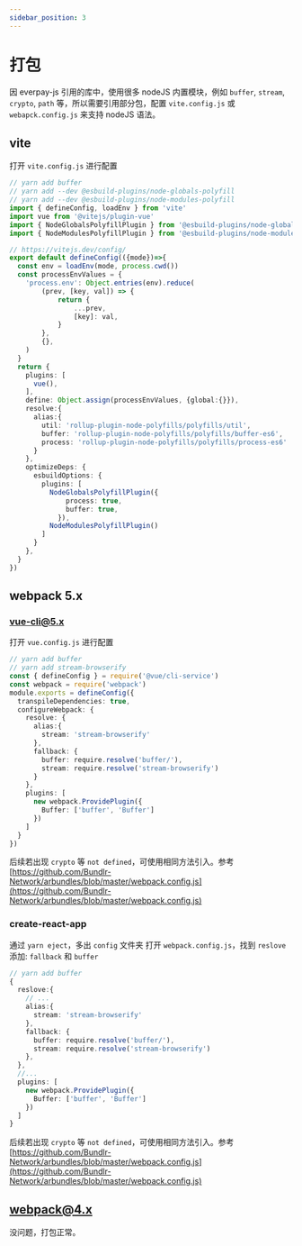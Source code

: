 ```yaml
---
sidebar_position: 3
---
```


# 打包

因 everpay-js 引用的库中，使用很多 nodeJS 内置模块，例如 `buffer`, `stream`, `crypto`, `path` 等，所以需要引用部分包，配置 `vite.config.js` 或 `webapck.config.js` 来支持 nodeJS 语法。

## vite

打开 `vite.config.js` 进行配置

```ts
// yarn add buffer
// yarn add --dev @esbuild-plugins/node-globals-polyfill
// yarn add --dev @esbuild-plugins/node-modules-polyfill
import { defineConfig, loadEnv } from 'vite'
import vue from '@vitejs/plugin-vue'
import { NodeGlobalsPolyfillPlugin } from '@esbuild-plugins/node-globals-polyfill'
import { NodeModulesPolyfillPlugin } from '@esbuild-plugins/node-modules-polyfill'

// https://vitejs.dev/config/
export default defineConfig(({mode})=>{
  const env = loadEnv(mode, process.cwd())
  const processEnvValues = {
    'process.env': Object.entries(env).reduce(
        (prev, [key, val]) => {
            return {
                ...prev,
                [key]: val,
            }
        },
        {},
    )
  }
  return {
    plugins: [
      vue(),
    ],
    define: Object.assign(processEnvValues, {global:{}}),
    resolve:{
      alias:{
        util: 'rollup-plugin-node-polyfills/polyfills/util',
        buffer: 'rollup-plugin-node-polyfills/polyfills/buffer-es6',
        process: 'rollup-plugin-node-polyfills/polyfills/process-es6'
      }
    },
    optimizeDeps: {
      esbuildOptions: {
        plugins: [
          NodeGlobalsPolyfillPlugin({
              process: true,
              buffer: true,
            }),
          NodeModulesPolyfillPlugin()
        ]
      }
    },
  }
})
```

## webpack 5.x

### vue-cli@5.x

打开 `vue.config.js` 进行配置

```ts
// yarn add buffer
// yarn add stream-browserify
const { defineConfig } = require('@vue/cli-service')
const webpack = require('webpack')
module.exports = defineConfig({
  transpileDependencies: true,
  configureWebpack: {
    resolve: {
      alias:{
        stream: 'stream-browserify'
      },
      fallback: {
        buffer: require.resolve('buffer/'),
        stream: require.resolve('stream-browserify')
      }
    },
    plugins: [
      new webpack.ProvidePlugin({
        Buffer: ['buffer', 'Buffer']
      })
    ]
  }
})
```

后续若出现 `crypto` 等 `not defined`，可使用相同方法引入。参考 [https://github.com/Bundlr-Network/arbundles/blob/master/webpack.config.js](https://github.com/Bundlr-Network/arbundles/blob/master/webpack.config.js)

### create-react-app

通过 `yarn eject`，多出 `config` 文件夹 打开 `webpack.config.js`，找到 `reslove` 添加: `fallback` 和 `buffer`

```ts
// yarn add buffer
{
  reslove:{
    // ...
    alias:{
      stream: 'stream-browserify'
    },
    fallback: {
      buffer: require.resolve('buffer/'),
      stream: require.resolve('stream-browserify')
    },
  },
  //...
  plugins: [
    new webpack.ProvidePlugin({
      Buffer: ['buffer', 'Buffer']
    })
  ]
}
```

后续若出现 `crypto` 等 `not defined`，可使用相同方法引入。参考 [https://github.com/Bundlr-Network/arbundles/blob/master/webpack.config.js](https://github.com/Bundlr-Network/arbundles/blob/master/webpack.config.js)

## webpack@4.x

没问题，打包正常。
